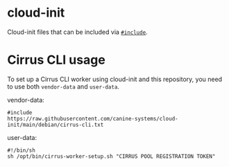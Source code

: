 # cloud-init
Cloud-init files that can be included via [`#include`](https://cloudinit.readthedocs.io/en/latest/explanation/format.html).

# Cirrus CLI usage

To set up a Cirrus CLI worker using cloud-init and this repository, you need to use both `vendor-data` and `user-data`.

vendor-data:

```
#include
https://raw.githubusercontent.com/canine-systems/cloud-init/main/debian/cirrus-cli.txt
```

user-data:

```
#!/bin/sh
sh /opt/bin/cirrus-worker-setup.sh "CIRRUS POOL REGISTRATION TOKEN"
```
